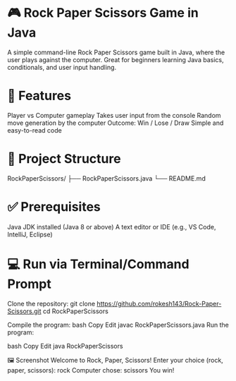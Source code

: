 # 🎮 Rock Paper Scissors Game in Java
A simple command-line Rock Paper Scissors game built in Java, where the user plays against the computer. Great for beginners learning Java basics, conditionals, and user input handling.

# 🚀 Features
Player vs Computer gameplay
Takes user input from the console
Random move generation by the computer
Outcome: Win / Lose / Draw
Simple and easy-to-read code

# 📂 Project Structure
RockPaperScissors/ ├── RockPaperScissors.java └── README.md

# ✅ Prerequisites
Java JDK installed (Java 8 or above)
A text editor or IDE (e.g., VS Code, IntelliJ, Eclipse)
# 💻 Run via Terminal/Command Prompt

Clone the repository:
git clone https://github.com/rokesh143/Rock-Paper-Scissors.git
cd RockPaperScissors

Compile the program: bash Copy Edit javac RockPaperScissors.java Run the program:

bash Copy Edit java RockPaperScissors

🖼 Screenshot Welcome to Rock, Paper, Scissors! Enter your choice (rock, paper, scissors): rock Computer chose: scissors You win!
